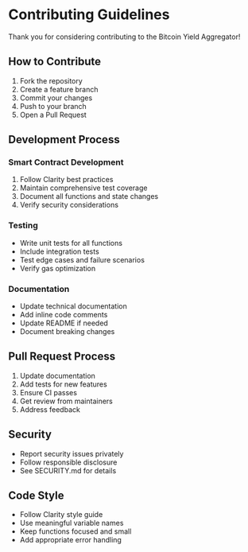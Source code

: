 # Contributing Guidelines

Thank you for considering contributing to the Bitcoin Yield Aggregator!

## How to Contribute

1. Fork the repository
2. Create a feature branch
3. Commit your changes
4. Push to your branch
5. Open a Pull Request

## Development Process

### Smart Contract Development

1. Follow Clarity best practices
2. Maintain comprehensive test coverage
3. Document all functions and state changes
4. Verify security considerations

### Testing

- Write unit tests for all functions
- Include integration tests
- Test edge cases and failure scenarios
- Verify gas optimization

### Documentation

- Update technical documentation
- Add inline code comments
- Update README if needed
- Document breaking changes

## Pull Request Process

1. Update documentation
2. Add tests for new features
3. Ensure CI passes
4. Get review from maintainers
5. Address feedback

## Security

- Report security issues privately
- Follow responsible disclosure
- See SECURITY.md for details

## Code Style

- Follow Clarity style guide
- Use meaningful variable names
- Keep functions focused and small
- Add appropriate error handling
